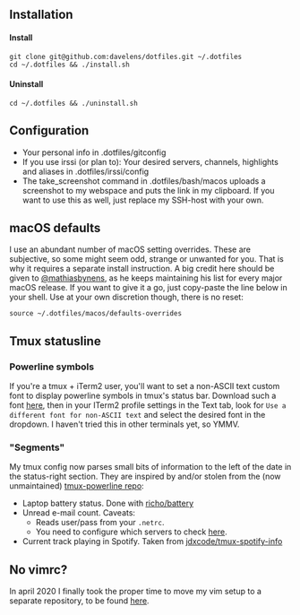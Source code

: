 ## Installation
#### Install

    git clone git@github.com:davelens/dotfiles.git ~/.dotfiles
    cd ~/.dotfiles && ./install.sh

#### Uninstall

    cd ~/.dotfiles && ./uninstall.sh

## Configuration
- Your personal info in .dotfiles/gitconfig
- If you use irssi (or plan to): Your desired servers, channels, highlights and aliases in .dotfiles/irssi/config
- The take_screenshot command in .dotfiles/bash/macos uploads a screenshot to my webspace and puts the link in my clipboard. If you want to use this as well, just replace my SSH-host with your own.

## macOS defaults
I use an abundant number of macOS setting overrides. These are subjective, so some might seem odd, strange or unwanted for you. That is why it requires a separate install instruction. A big credit here should be given to [@mathiasbynens](http://github.com/mathiasbynens), as he keeps maintaining his list for every major macOS release. If you want to give it a go, just copy-paste the line below in your shell. Use at your own discretion though, there is no reset:

	source ~/.dotfiles/macos/defaults-overrides

## Tmux statusline
### Powerline symbols
If you're a tmux + iTerm2 user, you'll want to set a non-ASCII text custom font to display powerline symbols in tmux's status bar. Download such a font [here](https://github.com/ryanoasis/nerd-fonts/raw/master/patched-fonts/DroidSansMono/complete/Droid%20Sans%20Mono%20Nerd%20Font%20Complete.otf), then in your ITerm2 profile settings in the Text tab, look for ```Use a different font for non-ASCII text``` and select the desired font in the dropdown. I haven't tried this in other terminals yet, so YMMV.

### "Segments"
My tmux config now parses small bits of information to the left of the date in the status-right section. They are inspired by and/or stolen from the (now unmaintained) [tmux-powerline repo](https://github.com/erikw/tmux-powerline):

* Laptop battery status. Done with [richo/battery](https://github.com/richo/battery)
* Unread e-mail count. Caveats:
  * Reads user/pass from your ```.netrc```.
  * You need to configure which servers to check [here](https://github.com/davelens/dotfiles/blob/master/bin/tmux/mailcount.sh#L6).
* Current track playing in Spotify. Taken from [jdxcode/tmux-spotify-info](https://github.com/jdxcode/tmux-spotify-info)

## No vimrc?
In april 2020 I finally took the proper time to move my vim setup to a separate
repository, to be found [here](https://github.com/davelens/dotvim).
